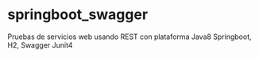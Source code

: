 # springboot_swagger
Pruebas de servicios web usando REST con plataforma Java8 Springboot, H2, Swagger Junit4 
